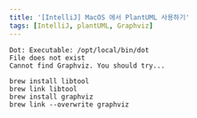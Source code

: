 ```yaml
---
title: '[IntelliJ] MacOS 에서 PlantUML 사용하기'
tags: [IntelliJ, plantUML, Graphviz]
---
```


    
<!--more-->



```text
Dot: Executable: /opt/local/bin/dot
File does not exist
Cannot find Graphviz. You should try... 
```


```shell
brew install libtool
brew link libtool
brew install graphviz
brew link --overwrite graphviz
```
